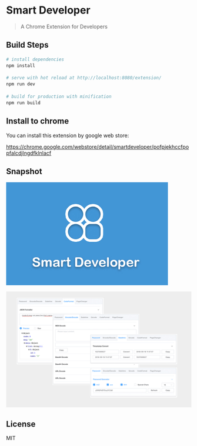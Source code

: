 # Smart Developer

> A Chrome Extension for Developers

## Build Steps

``` bash
# install dependencies
npm install

# serve with hot reload at http://localhost:8080/extension/
npm run dev

# build for production with minification
npm run build
```

## Install to chrome

You can install this extension by google web store:

https://chrome.google.com/webstore/detail/smartdeveloper/pofpjekhccfpopfalcdjlngdfklnlacf

## Snapshot

![image](https://raw.githubusercontent.com/edwinfound/smart-developer/master/snapshot/logo.jpg)

![image](https://raw.githubusercontent.com/edwinfound/smart-developer/master/snapshot/example.jpg)


## License

MIT
